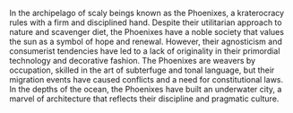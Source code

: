 In the archipelago of scaly beings known as the Phoenixes, a kraterocracy rules with a firm and disciplined hand. Despite their utilitarian approach to nature and scavenger diet, the Phoenixes have a noble society that values the sun as a symbol of hope and renewal. However, their agnosticism and consumerist tendencies have led to a lack of originality in their primordial technology and decorative fashion. The Phoenixes are weavers by occupation, skilled in the art of subterfuge and tonal language, but their migration events have caused conflicts and a need for constitutional laws. In the depths of the ocean, the Phoenixes have built an underwater city, a marvel of architecture that reflects their discipline and pragmatic culture.